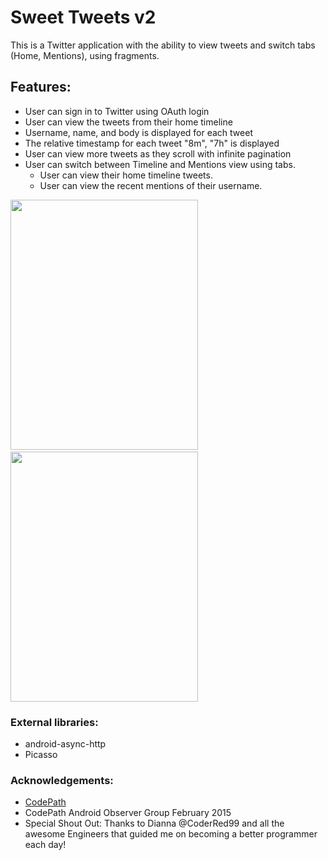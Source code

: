 # Sweet Tweets v2

This is a Twitter application with the ability to view tweets and switch tabs (Home, Mentions), using fragments.

## Features:

- User can sign in to Twitter using OAuth login
- User can view the tweets from their home timeline
- Username, name, and body is displayed for each tweet
- The relative timestamp for each tweet "8m", "7h" is displayed
- User can view more tweets as they scroll with infinite pagination
- User can switch between Timeline and Mentions view using tabs.
  - User can view their home timeline tweets.
  - User can view the recent mentions of their username.


<img src="http://i1369.photobucket.com/albums/ag238/sugarcoder/CodePath/Twitter2_zpsxgwotwvy.png" border="0" width="300" height="400" />&nbsp;&nbsp;&nbsp;&nbsp;&nbsp;<img src="http://i1369.photobucket.com/albums/ag238/sugarcoder/CodePath/Twitter3_zpsn2n1sbgm.png" border="0" width="300" height="400" />


### External libraries: 

- android-async-http
- Picasso

### Acknowledgements:

- <a href="http://www.codepath.com">CodePath</a>
- CodePath Android Observer Group February 2015
- Special Shout Out: Thanks to Dianna @CoderRed99 and all the awesome Engineers that guided me on becoming a better programmer each day!
